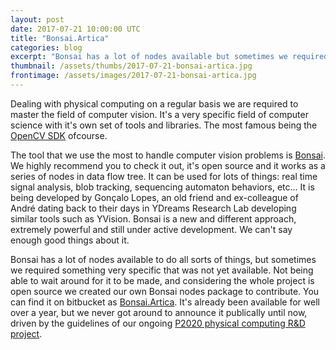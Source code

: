 ```yaml
---
layout: post
date: 2017-07-21 10:00:00 UTC
title: "Bonsai.Artica"
categories: blog
excerpt: "Bonsai has a lot of nodes available but sometimes we required something very specific so we created our own Bonsai nodes package to contribute."
thumbnail: /assets/thumbs/2017-07-21-bonsai-artica.jpg
frontimage: /assets/images/2017-07-21-bonsai-artica.jpg
---
```


Dealing with physical computing on a regular basis we are required to master the field of computer vision. It's a very specific field of computer science with it's own set of tools and libraries. The most famous being the [OpenCV SDK][3] ofcourse.

The tool that we use the most to handle computer vision problems is [Bonsai][1]. We highly recommend you to check it out, it's open source and it works as a series of nodes in data flow tree. It can be used for lots of things: real time signal analysis, blob tracking, sequencing automaton behaviors, etc... It is being developed by Gonçalo Lopes, an old friend and ex-colleague of André dating back to their days in YDreams Research Lab developing similar tools such as YVision. Bonsai is a new and different approach, extremely powerful and still under active development. We can't say enough good things about it.

Bonsai has a lot of nodes available to do all sorts of things, but sometimes we required something very specific that was not yet available. Not being able to wait around for it to be made, and considering the whole project is open source we created our own Bonsai nodes package to contribute. You can find it on bitbucket as [Bonsai.Artica][2]. It's already been available for well over a year, but we never got around to announce it publically until now, driven by the guidelines of our ongoing [P2020 physical computing R&D project][4].

[1]: https://bitbucket.org/horizongir/bonsai/overview
[2]: https://bitbucket.org/artica/bonsai.artica/overview
[3]: http://opencv.org/
[4]: http://physical-computing.artica.cc/
